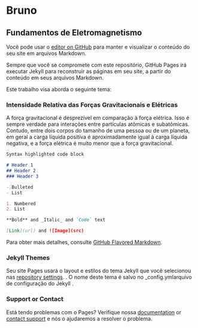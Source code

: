 # Bruno

## Fundamentos de Eletromagnetismo

Você pode usar o [editor on GitHub](https://github.com/brunufc/eletromag.github.io/edit/gh-pages/index.md) para manter e visualizar o conteúdo do seu site em arquivos Markdown.

Sempre que você se compromete com este repositório, GitHub Pages irá executar Jekyll para reconstruir as páginas em seu site, a partir do conteúdo em seus arquivos Markdown.

Este trabalho visa aborda o seguinte tema:

### Intensidade Relativa das Forças Gravitacionais e Elétricas

A força gravitacional é desprezível em comparação à força elétrica. Isso é sempre verdade para interações entre partículas atômicas e subatômicas. Contudo, entre dois corpos do tamanho de uma pessoa ou de um planeta, em geral a carga líquida positiva é aproximadamente igual à carga líquida negativa, e a força elétrica é muito menor que a força gravitacional.

```markdown
Syntax highlighted code block

# Header 1
## Header 2
### Header 3

- Bulleted
- List

1. Numbered
2. List

**Bold** and _Italic_ and `Code` text

[Link](url) and ![Image](src)
```

Para obter mais detalhes, consulte [GitHub Flavored Markdown](https://guides.github.com/features/mastering-markdown/).

### Jekyll Themes

Seu site Pages usará o layout e estilos do tema Jekyll que você selecionou nas [repository settings](https://github.com/brunufc/eletromag.github.io/settings/pages). . O nome deste tema é salvo no _config.ymlarquivo de configuração do Jekyll .

### Support or Contact

Está tendo problemas com o Pages? Verifique nossa [documentation](https://docs.github.com/categories/github-pages-basics/) or [contact support](https://support.github.com/contact) e nós o ajudaremos a resolver o problema.
